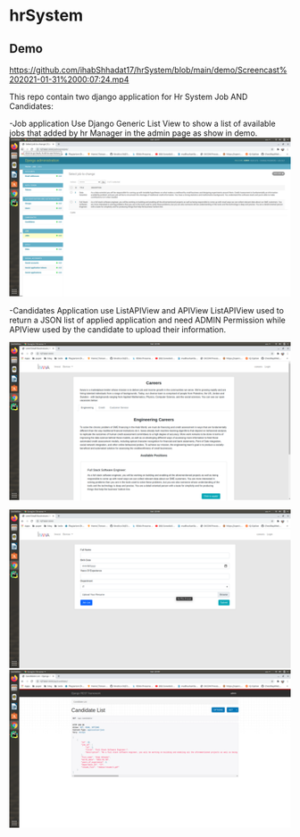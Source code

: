 # hrSystem
## Demo

https://github.com/ihabShhadat17/hrSystem/blob/main/demo/Screencast%202021-01-31%2000:07:24.mp4


This repo contain two django application for Hr System Job AND Candidates:


-Job application Use Django Generic List View to show a list of available jobs that added by hr Manager in the admin page as show in demo.
![Screenshot](https://github.com/ihabShhadat17/hrSystem/blob/main/demo/Screenshot%20from%202021-01-30%2022-47-58.png)


-Candidates Application use ListAPIView and APIView ListAPIView used to return a JSON list of applied application and need ADMIN Permission while 
APIView used by the candidate to upload their information.


![Screenshot](https://github.com/ihabShhadat17/hrSystem/blob/main/demo/Screenshot%20from%202021-01-30%2022-48-48.png)


![Screenshot](https://github.com/ihabShhadat17/hrSystem/blob/main/demo/Screenshot%20from%202021-01-30%2022-48-56.png)
![Screenshot](https://github.com/ihabShhadat17/hrSystem/blob/main/demo/Screenshot%20from%202021-01-30%2022-49-26.png)
